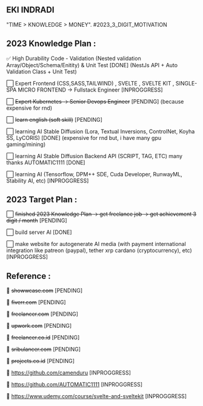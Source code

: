 ## EKI INDRADI

"TIME > KNOWLEDGE > MONEY". #2023_3_DIGIT_MOTIVATION

## 2023 Knowledge Plan :

:white_check_mark: High Durability Code - Validation (Nested validation Array/Object/Schema/Enitity) & Unit Test [DONE] (NestJs API + Auto Validation Class + Unit Test)

:white_large_square: Expert Frontend (CSS,SASS,TAILWIND) , SVELTE , SVELTE KIT , SINGLE-SPA MICRO FRONTEND -> Fullstack Engineer [INPROGGRESS]
 
:white_large_square: ~~Expert Kubernetes -> Senior Devops Engineer~~ [PENDING] (because expensive for rnd)

:white_large_square: ~~learn english (soft skill)~~ [PENDING]

:white_large_square: learning AI Stable Diffusion (Lora, Textual Inversions, ControlNet, Koyha SS, LyCORIS) [DONE] (expensive for rnd but, i have many gpu gaming/mining)

:white_large_square: learning AI Stable Diffusion Backend API (SCRIPT, TAG, ETC) many thanks AUTOMATIC1111 [DONE]

:white_large_square: learning AI (Tensorflow, DPM++ SDE, Cuda Developer, RunwayML, Stability AI, etc) [INPROGGRESS]

## 2023 Target Plan :

:white_large_square: ~~finished 2023 Knowledge Plan -> get freelance job -> get achievement 3 digit / month~~ [PENDING]

:white_large_square: build server AI [DONE]

:white_large_square: make website for autogenerate AI media (with payment international integration like patreon (paypal), tether xrp cardano (cryptocurrency), etc) [INPROGGRESS]


## Reference : 

:link: ~~showwcase.com~~ [PENDING]

:link: ~~fiverr.com~~ [PENDING]

:link: ~~freelancer.com~~ [PENDING]

:link: ~~upwork.com~~ [PENDING]

:link: ~~freelancer.co.id~~ [PENDING]

:link: ~~sribulancer.com~~ [PENDING]

:link: ~~projects.co.id~~ [PENDING]

:link: https://github.com/camenduru [INPROGGRESS]

:link: https://github.com/AUTOMATIC1111 [INPROGGRESS]

:link: https://www.udemy.com/course/svelte-and-sveltekit [INPROGGRESS]
